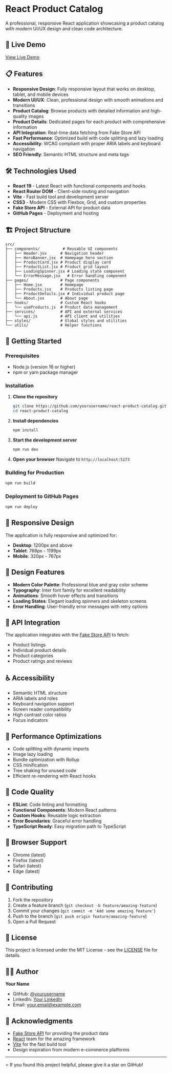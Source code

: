 # React Product Catalog

A professional, responsive React application showcasing a product catalog with modern UI/UX design and clean code architecture.

## 🚀 Live Demo

[View Live Demo](https://yourusername.github.io/react-product-catalog/)

## 📋 Features

- **Responsive Design**: Fully responsive layout that works on desktop, tablet, and mobile devices
- **Modern UI/UX**: Clean, professional design with smooth animations and transitions
- **Product Catalog**: Browse products with detailed information and high-quality images
- **Product Details**: Dedicated pages for each product with comprehensive information
- **API Integration**: Real-time data fetching from Fake Store API
- **Fast Performance**: Optimized build with code splitting and lazy loading
- **Accessibility**: WCAG compliant with proper ARIA labels and keyboard navigation
- **SEO Friendly**: Semantic HTML structure and meta tags

## 🛠️ Technologies Used

- **React 19** - Latest React with functional components and hooks
- **React Router DOM** - Client-side routing and navigation
- **Vite** - Fast build tool and development server
- **CSS3** - Modern CSS with Flexbox, Grid, and custom properties
- **Fake Store API** - External API for product data
- **GitHub Pages** - Deployment and hosting

## 🏗️ Project Structure

```
src/
├── components/          # Reusable UI components
│   ├── Header.jsx      # Navigation header
│   ├── HeroBanner.jsx  # Homepage hero section
│   ├── ProductCard.jsx # Product display card
│   ├── ProductList.jsx # Product grid layout
│   ├── LoadingSpinner.jsx # Loading state component
│   └── ErrorMessage.jsx   # Error handling component
├── pages/              # Page components
│   ├── Home.jsx        # Homepage
│   ├── Products.jsx    # Products listing page
│   ├── ProductDetails.jsx # Individual product page
│   └── About.jsx       # About page
├── hooks/              # Custom React hooks
│   └── useProducts.js  # Product data management
├── services/           # API and external services
│   └── api.js          # API client and utilities
├── styles/             # Global styles and utilities
└── utils/              # Helper functions
```

## 🚀 Getting Started

### Prerequisites

- Node.js (version 16 or higher)
- npm or yarn package manager

### Installation

1. **Clone the repository**
   ```bash
   git clone https://github.com/yourusername/react-product-catalog.git
   cd react-product-catalog
   ```

2. **Install dependencies**
   ```bash
   npm install
   ```

3. **Start the development server**
   ```bash
   npm run dev
   ```

4. **Open your browser**
   Navigate to `http://localhost:5173`

### Building for Production

```bash
npm run build
```

### Deployment to GitHub Pages

```bash
npm run deploy
```

## 📱 Responsive Design

The application is fully responsive and optimized for:

- **Desktop**: 1200px and above
- **Tablet**: 768px - 1199px
- **Mobile**: 320px - 767px

## 🎨 Design Features

- **Modern Color Palette**: Professional blue and gray color scheme
- **Typography**: Inter font family for excellent readability
- **Animations**: Smooth hover effects and transitions
- **Loading States**: Elegant loading spinners and skeleton screens
- **Error Handling**: User-friendly error messages with retry options

## 🔧 API Integration

The application integrates with the [Fake Store API](https://fakestoreapi.com/) to fetch:

- Product listings
- Individual product details
- Product categories
- Product ratings and reviews

## ♿ Accessibility

- Semantic HTML structure
- ARIA labels and roles
- Keyboard navigation support
- Screen reader compatibility
- High contrast color ratios
- Focus indicators

## 🚀 Performance Optimizations

- Code splitting with dynamic imports
- Image lazy loading
- Bundle optimization with Rollup
- CSS minification
- Tree shaking for unused code
- Efficient re-rendering with React hooks

## 🧪 Code Quality

- **ESLint**: Code linting and formatting
- **Functional Components**: Modern React patterns
- **Custom Hooks**: Reusable logic extraction
- **Error Boundaries**: Graceful error handling
- **TypeScript Ready**: Easy migration path to TypeScript

## 📄 Browser Support

- Chrome (latest)
- Firefox (latest)
- Safari (latest)
- Edge (latest)

## 🤝 Contributing

1. Fork the repository
2. Create a feature branch (`git checkout -b feature/amazing-feature`)
3. Commit your changes (`git commit -m 'Add some amazing feature'`)
4. Push to the branch (`git push origin feature/amazing-feature`)
5. Open a Pull Request

## 📝 License

This project is licensed under the MIT License - see the [LICENSE](LICENSE) file for details.

## 👨‍💻 Author

**Your Name**
- GitHub: [@yourusername](https://github.com/yourusername)
- LinkedIn: [Your LinkedIn](https://linkedin.com/in/yourprofile)
- Email: your.email@example.com

## 🙏 Acknowledgments

- [Fake Store API](https://fakestoreapi.com/) for providing the product data
- [React](https://reactjs.org/) team for the amazing framework
- [Vite](https://vitejs.dev/) for the fast build tool
- Design inspiration from modern e-commerce platforms

---

⭐ If you found this project helpful, please give it a star on GitHub!
